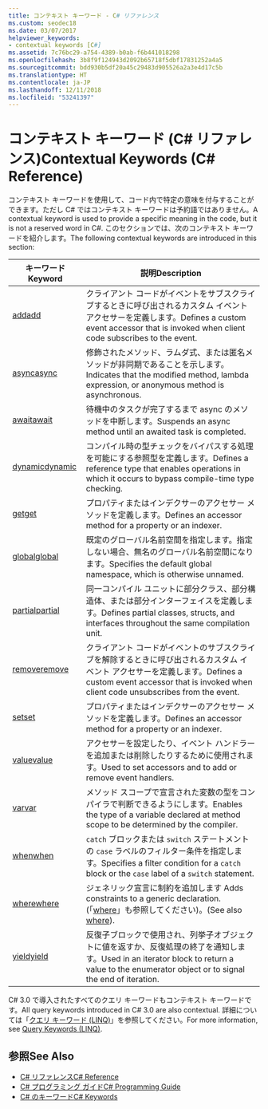 ```yaml
---
title: コンテキスト キーワード - C# リファレンス
ms.custom: seodec18
ms.date: 03/07/2017
helpviewer_keywords:
- contextual keywords [C#]
ms.assetid: 7c76bc29-a754-4389-b0ab-f6b441018298
ms.openlocfilehash: 3b8f9f124943d2092b65718f5dbf17831252a4a5
ms.sourcegitcommit: bdd930b5df20a45c29483d905526a2a3e4d17c5b
ms.translationtype: HT
ms.contentlocale: ja-JP
ms.lasthandoff: 12/11/2018
ms.locfileid: "53241397"
---
```

# <a name="contextual-keywords-c-reference"></a><span data-ttu-id="b0c48-102">コンテキスト キーワード (C# リファレンス)</span><span class="sxs-lookup"><span data-stu-id="b0c48-102">Contextual Keywords (C# Reference)</span></span>
<span data-ttu-id="b0c48-103">コンテキスト キーワードを使用して、コード内で特定の意味を付与することができます。ただし C# ではコンテキスト キーワードは予約語ではありません。</span><span class="sxs-lookup"><span data-stu-id="b0c48-103">A contextual keyword is used to provide a specific meaning in the code, but it is not a reserved word in C#.</span></span> <span data-ttu-id="b0c48-104">このセクションでは、次のコンテキスト キーワードを紹介します。</span><span class="sxs-lookup"><span data-stu-id="b0c48-104">The following contextual keywords are introduced in this section:</span></span>  
  
|<span data-ttu-id="b0c48-105">キーワード</span><span class="sxs-lookup"><span data-stu-id="b0c48-105">Keyword</span></span>|<span data-ttu-id="b0c48-106">説明</span><span class="sxs-lookup"><span data-stu-id="b0c48-106">Description</span></span>|  
|-------------|-----------------|  
|[<span data-ttu-id="b0c48-107">add</span><span class="sxs-lookup"><span data-stu-id="b0c48-107">add</span></span>](../../../csharp/language-reference/keywords/add.md)|<span data-ttu-id="b0c48-108">クライアント コードがイベントをサブスクライブするときに呼び出されるカスタム イベント アクセサーを定義します。</span><span class="sxs-lookup"><span data-stu-id="b0c48-108">Defines a custom event accessor that is invoked when client code subscribes to the event.</span></span>|  
|[<span data-ttu-id="b0c48-109">async</span><span class="sxs-lookup"><span data-stu-id="b0c48-109">async</span></span>](../../../csharp/language-reference/keywords/async.md)|<span data-ttu-id="b0c48-110">修飾されたメソッド、ラムダ式、または匿名メソッドが非同期であることを示します。</span><span class="sxs-lookup"><span data-stu-id="b0c48-110">Indicates that the modified method, lambda expression, or anonymous method is asynchronous.</span></span>|  
|[<span data-ttu-id="b0c48-111">await</span><span class="sxs-lookup"><span data-stu-id="b0c48-111">await</span></span>](../../../csharp/language-reference/keywords/await.md)|<span data-ttu-id="b0c48-112">待機中のタスクが完了するまで async のメソッドを中断します。</span><span class="sxs-lookup"><span data-stu-id="b0c48-112">Suspends an async method until an awaited task is completed.</span></span>|  
|[<span data-ttu-id="b0c48-113">dynamic</span><span class="sxs-lookup"><span data-stu-id="b0c48-113">dynamic</span></span>](../../../csharp/language-reference/keywords/dynamic.md)|<span data-ttu-id="b0c48-114">コンパイル時の型チェックをバイパスする処理を可能にする参照型を定義します。</span><span class="sxs-lookup"><span data-stu-id="b0c48-114">Defines a reference type that enables operations in which it occurs to bypass compile-time type checking.</span></span>|  
|[<span data-ttu-id="b0c48-115">get</span><span class="sxs-lookup"><span data-stu-id="b0c48-115">get</span></span>](../../../csharp/language-reference/keywords/get.md)|<span data-ttu-id="b0c48-116">プロパティまたはインデクサーのアクセサー メソッドを定義します。</span><span class="sxs-lookup"><span data-stu-id="b0c48-116">Defines an accessor method for a property or an indexer.</span></span>|  
|[<span data-ttu-id="b0c48-117">global</span><span class="sxs-lookup"><span data-stu-id="b0c48-117">global</span></span>](../../../csharp/language-reference/keywords/global.md)|<span data-ttu-id="b0c48-118">既定のグローバル名前空間を指定します。指定しない場合、無名のグローバル名前空間になります。</span><span class="sxs-lookup"><span data-stu-id="b0c48-118">Specifies the default global namespace, which is otherwise unnamed.</span></span>|  
|[<span data-ttu-id="b0c48-119">partial</span><span class="sxs-lookup"><span data-stu-id="b0c48-119">partial</span></span>](../../../csharp/language-reference/keywords/partial-type.md)|<span data-ttu-id="b0c48-120">同一コンパイル ユニットに部分クラス、部分構造体、または部分インターフェイスを定義します。</span><span class="sxs-lookup"><span data-stu-id="b0c48-120">Defines partial classes, structs, and interfaces throughout the same compilation unit.</span></span>|  
|[<span data-ttu-id="b0c48-121">remove</span><span class="sxs-lookup"><span data-stu-id="b0c48-121">remove</span></span>](../../../csharp/language-reference/keywords/remove.md)|<span data-ttu-id="b0c48-122">クライアント コードがイベントのサブスクライブを解除するときに呼び出されるカスタム イベント アクセサーを定義します。</span><span class="sxs-lookup"><span data-stu-id="b0c48-122">Defines a custom event accessor that is invoked when client code unsubscribes from the event.</span></span>|  
|[<span data-ttu-id="b0c48-123">set</span><span class="sxs-lookup"><span data-stu-id="b0c48-123">set</span></span>](../../../csharp/language-reference/keywords/set.md)|<span data-ttu-id="b0c48-124">プロパティまたはインデクサーのアクセサー メソッドを定義します。</span><span class="sxs-lookup"><span data-stu-id="b0c48-124">Defines an accessor method for a property or an indexer.</span></span>|  
|[<span data-ttu-id="b0c48-125">value</span><span class="sxs-lookup"><span data-stu-id="b0c48-125">value</span></span>](../../../csharp/language-reference/keywords/value.md)|<span data-ttu-id="b0c48-126">アクセサーを設定したり、イベント ハンドラーを追加または削除したりするために使用されます。</span><span class="sxs-lookup"><span data-stu-id="b0c48-126">Used to set accessors and to add or remove event handlers.</span></span>|  
|[<span data-ttu-id="b0c48-127">var</span><span class="sxs-lookup"><span data-stu-id="b0c48-127">var</span></span>](../../../csharp/language-reference/keywords/var.md)|<span data-ttu-id="b0c48-128">メソッド スコープで宣言された変数の型をコンパイラで判断できるようにします。</span><span class="sxs-lookup"><span data-stu-id="b0c48-128">Enables the type of a variable declared at method scope to be determined by the compiler.</span></span>|  
|[<span data-ttu-id="b0c48-129">when</span><span class="sxs-lookup"><span data-stu-id="b0c48-129">when</span></span>](when.md)|<span data-ttu-id="b0c48-130">`catch` ブロックまたは `switch` ステートメントの `case` ラベルのフィルター条件を指定します。</span><span class="sxs-lookup"><span data-stu-id="b0c48-130">Specifies a filter condition for a `catch` block or the `case` label of a `switch` statement.</span></span>|
|[<span data-ttu-id="b0c48-131">where</span><span class="sxs-lookup"><span data-stu-id="b0c48-131">where</span></span>](../../../csharp/language-reference/keywords/where-generic-type-constraint.md)|<span data-ttu-id="b0c48-132">ジェネリック宣言に制約を追加します </span><span class="sxs-lookup"><span data-stu-id="b0c48-132">Adds constraints to a generic declaration.</span></span> <span data-ttu-id="b0c48-133">(「[where](../../../csharp/language-reference/keywords/where-clause.md)」も参照してください)。</span><span class="sxs-lookup"><span data-stu-id="b0c48-133">(See also [where](../../../csharp/language-reference/keywords/where-clause.md)).</span></span>|  
|[<span data-ttu-id="b0c48-134">yield</span><span class="sxs-lookup"><span data-stu-id="b0c48-134">yield</span></span>](../../../csharp/language-reference/keywords/yield.md)|<span data-ttu-id="b0c48-135">反復子ブロックで使用され、列挙子オブジェクトに値を返すか、反復処理の終了を通知します。</span><span class="sxs-lookup"><span data-stu-id="b0c48-135">Used in an iterator block to return a value to the enumerator object or to signal the end of iteration.</span></span>|  
  
 <span data-ttu-id="b0c48-136">C# 3.0 で導入されたすべてのクエリ キーワードもコンテキスト キーワードです。</span><span class="sxs-lookup"><span data-stu-id="b0c48-136">All query keywords introduced in C# 3.0 are also contextual.</span></span> <span data-ttu-id="b0c48-137">詳細については「[クエリ キーワード (LINQ)](../../../csharp/language-reference/keywords/query-keywords.md)」を参照してください。</span><span class="sxs-lookup"><span data-stu-id="b0c48-137">For more information, see [Query Keywords (LINQ)](../../../csharp/language-reference/keywords/query-keywords.md).</span></span>  
  
## <a name="see-also"></a><span data-ttu-id="b0c48-138">参照</span><span class="sxs-lookup"><span data-stu-id="b0c48-138">See Also</span></span>

- [<span data-ttu-id="b0c48-139">C# リファレンス</span><span class="sxs-lookup"><span data-stu-id="b0c48-139">C# Reference</span></span>](../../../csharp/language-reference/index.md)  
- [<span data-ttu-id="b0c48-140">C# プログラミング ガイド</span><span class="sxs-lookup"><span data-stu-id="b0c48-140">C# Programming Guide</span></span>](../../../csharp/programming-guide/index.md)  
- [<span data-ttu-id="b0c48-141">C# のキーワード</span><span class="sxs-lookup"><span data-stu-id="b0c48-141">C# Keywords</span></span>](../../../csharp/language-reference/keywords/index.md)
